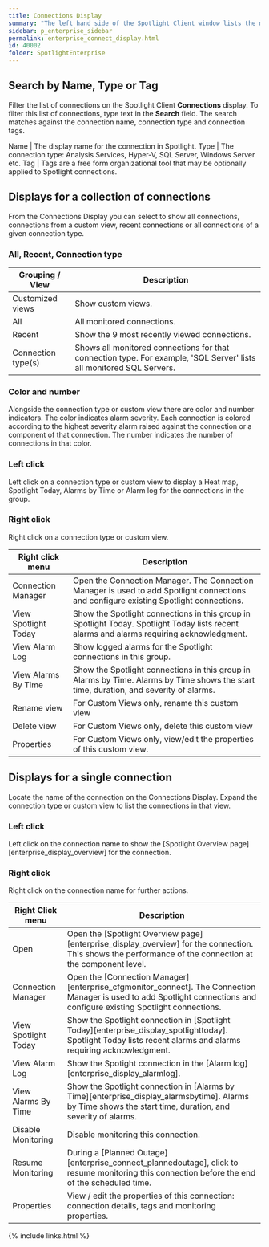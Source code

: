 ```yaml
---
title: Connections Display
summary: "The left hand side of the Spotlight Client window lists the monitored databases, instances and servers in your enterprise. Connections are grouped according to connection type. Additionally, you can group connections into Custom views. You can search for connections by name, type or tag."
sidebar: p_enterprise_sidebar
permalink: enterprise_connect_display.html
id: 40002
folder: SpotlightEnterprise
---
```




## Search by Name, Type or Tag

Filter the list of connections on the Spotlight Client **Connections** display. To filter this list of connections, type text in the **Search** field. The search matches against the connection name, connection type and connection tags.

Name | The display name for the connection in Spotlight.
Type | The connection type: Analysis Services, Hyper-V, SQL Server, Windows Server etc.
Tag | Tags are a free form organizational tool that may be optionally applied to Spotlight connections.

## Displays for a collection of connections

From the Connections Display you can select to show all connections, connections from a custom view, recent connections or all connections of a given connection type.

### All, Recent, Connection type

Grouping / View | Description
----------------|------------
Customized views | Show custom views.
All | All monitored connections.  
Recent | Show the 9 most recently viewed connections.
Connection type(s) | Shows all monitored connections for that connection type. For example, 'SQL Server' lists all monitored SQL Servers.  

### Color and number

Alongside the connection type or custom view there are color and number indicators. The color indicates alarm severity. Each connection is colored according to the highest severity alarm raised against the connection or a component of that connection. The number indicates the number of connections in that color.

### Left click

Left click on a connection type or custom view to display a Heat map, Spotlight Today, Alarms by Time or Alarm log for the connections in the group.

### Right click

Right click on a connection type or custom view.

Right click menu | Description
-----------------|------------
Connection Manager | Open the Connection Manager. The Connection Manager is used to add Spotlight connections and configure existing Spotlight connections.
View Spotlight Today | Show the Spotlight connections in this group in Spotlight Today. Spotlight Today lists recent alarms and alarms requiring acknowledgment.
View Alarm Log | Show logged alarms for the Spotlight connections in this group.
View Alarms By Time | Show the Spotlight connections in this group in Alarms by Time. Alarms by Time shows the start time, duration, and severity of alarms.
Rename view | For Custom Views only, rename this custom view
Delete view | For Custom Views only, delete this custom view
Properties | For Custom Views only, view/edit the properties of this custom view.

## Displays for a single connection

Locate the name of the connection on the Connections Display. Expand the connection type or custom view to list the connections in that view.

### Left click

Left click on the connection name to show the [Spotlight Overview page][enterprise_display_overview] for the connection.

### Right click

Right click on the connection name for further actions.

Right Click menu | Description
---------------------|------------
Open | Open the [Spotlight Overview page][enterprise_display_overview] for the connection. This shows the performance of the connection at the component level.
Connection Manager | Open the [Connection Manager][enterprise_cfgmonitor_connect]. The Connection Manager is used to add Spotlight connections and configure existing Spotlight connections.
View Spotlight Today | Show the Spotlight connection in [Spotlight Today][enterprise_display_spotlighttoday]. Spotlight Today lists recent alarms and alarms requiring acknowledgment.
View Alarm Log | Show the Spotight connection in the [Alarm log][enterprise_display_alarmlog].
View Alarms By Time | Show the Spotlight connection in [Alarms by Time][enterprise_display_alarmsbytime]. Alarms by Time shows the start time, duration, and severity of alarms.
Disable Monitoring | Disable monitoring this connection.
Resume Monitoring | During a [Planned Outage][enterprise_connect_plannedoutage], click to resume monitoring this connection before the end of the scheduled time.
Properties | View / edit the properties of this connection: connection details, tags and monitoring properties.

{% include links.html %}
